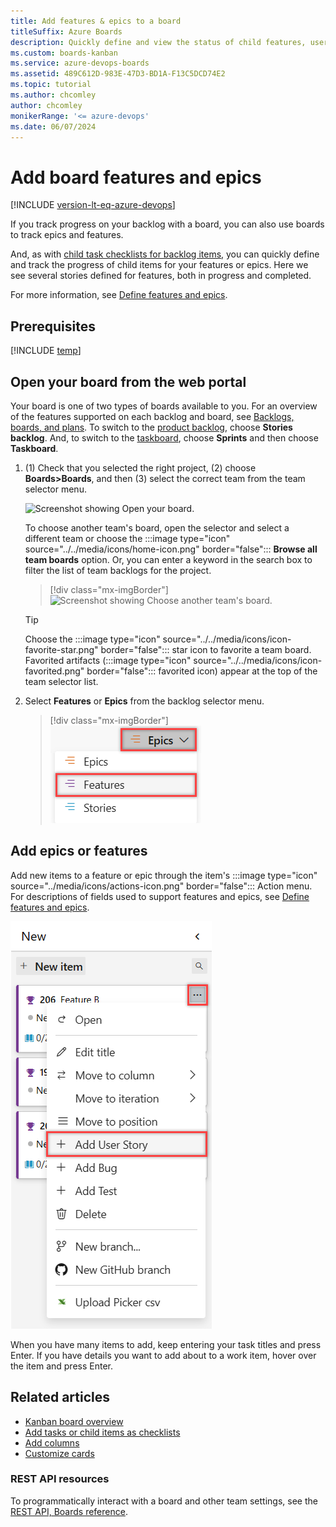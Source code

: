 ```yaml
---
title: Add features & epics to a board
titleSuffix: Azure Boards
description: Quickly define and view the status of child features, user stories, or backlog items using features or epic boards in Azure Boards and Azure DevOps.
ms.custom: boards-kanban 
ms.service: azure-devops-boards
ms.assetid: 489C612D-983E-47D3-BD1A-F13C5DCD74E2  
ms.topic: tutorial
ms.author: chcomley
author: chcomley
monikerRange: '<= azure-devops'
ms.date: 06/07/2024
---
```


# Add board features and epics  

[!INCLUDE [version-lt-eq-azure-devops](../../includes/version-lt-eq-azure-devops.md)]

If you track progress on your backlog with a board, you can also use boards to track epics and features.  

And, as with [child task checklists for backlog items](add-task-checklists.md), you can quickly define and track the progress of child items for your features or epics. Here we see several stories defined for features, both in progress and completed.    

For more information, see [Define features and epics](../backlogs/define-features-epics.md). 

## Prerequisites

[!INCLUDE [temp](../includes/prerequisites-kanban.md)]

## Open your board from the web portal

Your board is one of two types of boards available to you. For an overview of the features supported on each backlog and board, see [Backlogs, boards, and plans](../backlogs/backlogs-boards-plans.md). To switch to the [product backlog](../backlogs/create-your-backlog.md), choose **Stories backlog**. And, to switch to the [taskboard](../sprints/task-board.md), choose **Sprints** and then choose **Taskboard**.

1. (1) Check that you selected the right project, (2) choose **Boards>Boards**, and then (3) select the correct team from the team selector menu. 

	![Screenshot showing Open your board.](/azure/devops/boards/boards/media/quickstart/open-kanban-board-agile.png)  

	To choose another team's board, open the selector and select a different team or choose the :::image type="icon" source="../../media/icons/home-icon.png" border="false"::: **Browse all team boards** option. Or, you can enter a keyword in the search box to filter the list of team backlogs for the project.

	> [!div class="mx-imgBorder"]  
	> ![Screenshot showing Choose another team's board.](/azure/devops/boards/boards/media/quickstart/select-kanban-team-board.png) 

	> [!TIP]    
	> Choose the :::image type="icon" source="../../media/icons/icon-favorite-star.png" border="false"::: star icon to favorite a team board. Favorited artifacts (:::image type="icon" source="../../media/icons/icon-favorited.png" border="false"::: favorited icon) appear at the top of the team selector list.

2. Select **Features** or **Epics** from the backlog selector menu. 

	> [!div class="mx-imgBorder"]  
	> ![Choose portfolio backlog level, Features or Epics](media/features-epics/select-portfolio-level.png)

## Add epics or features   

Add new items to a feature or epic through the item's   :::image type="icon" source="../media/icons/actions-icon.png" border="false":::  Action menu. For descriptions of fields used to support features and epics, see [Define features and epics](../backlogs/define-features-epics.md). 

![Screenshot showing Web portal, Feature board, Open the context menu of a feature to add a story.](media/features-epics/add-user-story.png)

When you have many items to add, keep entering your task titles and press Enter. If you have details you want to add about to a work item, hover over the item and press Enter.  
 
## Related articles

- [Kanban board overview](kanban-overview.md)
- [Add tasks or child items as checklists](add-task-checklists.md)
- [Add columns](add-columns.md)  
- [Customize cards](../../boards/boards/customize-cards.md)  

### REST API resources
To programmatically interact with a board and other team settings, see the [REST API, Boards reference](/rest/api/azure/devops/work/boards).
